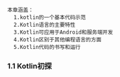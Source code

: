 ```
本章涵盖：
  1.kotlin的一个基本代码示范
  2.Kotlin语言的主要特性
  3.Kotlin可应用于Android和服务端开发
  4.Kotlin区别于其他编程语言的方面
  5.Kotlin代码的书写和运行
 ```
 ### 1.1 Kotlin初探
 
